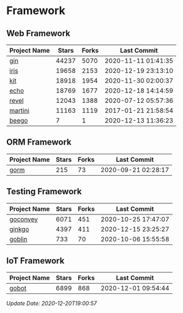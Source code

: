 # Framework

## Web Framework
| Project Name | Stars | Forks | Last Commit |
| ------------ | ----- | ----- | ----------- |
| [gin](https://github.com/gin-gonic/gin) | 44237 | 5070 | 2020-11-11 01:41:35 |
| [iris](https://github.com/kataras/iris) | 19658 | 2153 | 2020-12-19 23:13:10 |
| [kit](https://github.com/go-kit/kit) | 18918 | 1954 | 2020-11-30 02:00:37 |
| [echo](https://github.com/labstack/echo) | 18769 | 1677 | 2020-12-18 14:14:59 |
| [revel](https://github.com/revel/revel) | 12043 | 1388 | 2020-07-12 05:57:36 |
| [martini](https://github.com/go-martini/martini) | 11163 | 1119 | 2017-01-21 21:58:54 |
| [beego](https://github.com/astaxie/beego) | 7 | 1 | 2020-12-13 11:36:23 |

## ORM Framework
| Project Name | Stars | Forks | Last Commit |
| ------------ | ----- | ----- | ----------- |
| [gorm](https://github.com/jinzhu/gorm) | 215 | 73 | 2020-09-21 02:28:17 |

## Testing Framework
| Project Name | Stars | Forks | Last Commit |
| ------------ | ----- | ----- | ----------- |
| [goconvey](https://github.com/smartystreets/goconvey) | 6071 | 451 | 2020-10-25 17:47:07 |
| [ginkgo](https://github.com/onsi/ginkgo) | 4397 | 411 | 2020-12-15 23:25:27 |
| [goblin](https://github.com/franela/goblin) | 733 | 70 | 2020-10-06 15:55:58 |

## IoT Framework
| Project Name | Stars | Forks | Last Commit |
| ------------ | ----- | ----- | ----------- |
| [gobot](https://github.com/hybridgroup/gobot) | 6899 | 868 | 2020-12-01 09:54:44 |

*Update Date: 2020-12-20T19:00:57*